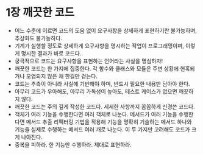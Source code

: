 # 1장 깨끗한 코드

- 어느 수준에 이르면 코드의 도움 없이 요구사항을 상세하게 표현하기란 불가능하며, 추상화도 불가능하다.
- 기계가 실행할 정도로 상세하게 요구사항을 명시하는 작업이 프로그래밍이며, 이렇게 명시한 결과가 바로 코드다.
- 궁극적으로 코드는 요구사항을 표현하는 언어라는 사실을 명심하자!
- 깨끗한 코드는 한 가지에 집중한다. 각 함수와 클래스와 모듈은 주변 상황에 현혹되거나 오염되지 않은 채 한길만 걷는다.
- 코드는 추측이 아니라 사실에 기반해야 하며, 반드시 필요한 내용만 담아야 한다.
- 아무리 코드가 우아해도, 아무리 가독성이 높아도, 테스트 케이스가 없으면 깨끗하지 않다.
- 깨끗한 코드는 주의 깊게 작성한 코드다. 세세한 사항까지 꼼꼼하게 신경쓴 코드다.
- 객체가 여러 기능을 수행한다면 여러 객체로 나눈다. 메서드가 여러 기능을 수행한다면 메서드 추출 리팩터링 기법을 적용해 기능을 명확히 기술하는 메서드 하나와 기능을 실제로 수행하는 메서드 여러 개로 나눈다. 이 두 가지만 고려해도 코드가 크게 나아진다.
- 중복을 피하라. 한 기능만 수행하라. 제대로 표현하라.